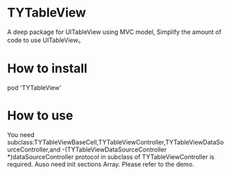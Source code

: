 # TYTableView
 A deep package for UITableView using MVC model, Simplify the amount of code to use UITableView。
# How to install
pod 'TYTableView'
# How to use
You need subclass:TYTableViewBaseCell,TYTableViewController,TYTableViewDataSourceController,and 
-(TYTableViewDataSourceController *)dataSourceController protocol in subclass of TYTableViewController
is required. Auso need init sections Array. Please refer to the demo.
